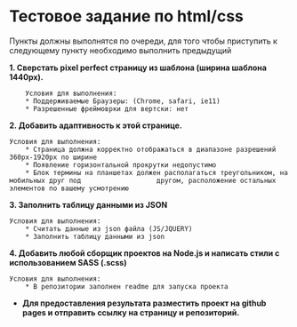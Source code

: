 # Тестовое задание по html/css

Пункты должны выполнятся по очереди, для того чтобы приступить к следующему пункту необходимо выполнить предыдущий

**1. Сверстать pixel perfect страницу из шаблона (ширина шаблона 1440px).**

        Условия для выполнения:
		* Поддерживаемые Браузеры: (Chrome, safari, ie11)
		* Разрешенные фреймоврки для вертски: нет

**2. Добавить адаптивность к этой странице.**

	Условия для выполнения:
		* Страница должна корректно отображаться в диапазоне разрешений 360px-1920px по ширине
		* Появление горизонтальной прокрутки недопустимо
		* Блок термины на планшетах должен располагаться треугольником, на мобильных друг под 					другом, расположение остальных элементов по вашему усмотрению

**3. Заполнить таблицу данными из JSON**

    Условия для выполнения:
        * Считать данные из json файла (JS/JQUERY)
        * Заполнить таблицу данными из json


**4. Добавить любой сборщик проектов на Node.js и написать стили с использованием SASS (.scss)**

	Условия для выполнения: 
		* В репозитории заполнен readme для запуска проекта 

* **Для предоставления результата разместить проект на github pages и отправить ссылку на страницу и репозиторий.**
